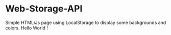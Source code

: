 # Web-Storage-API
Simple HTML/Js page using LocalStorage to display some backgrounds and colors.
Hello World !
